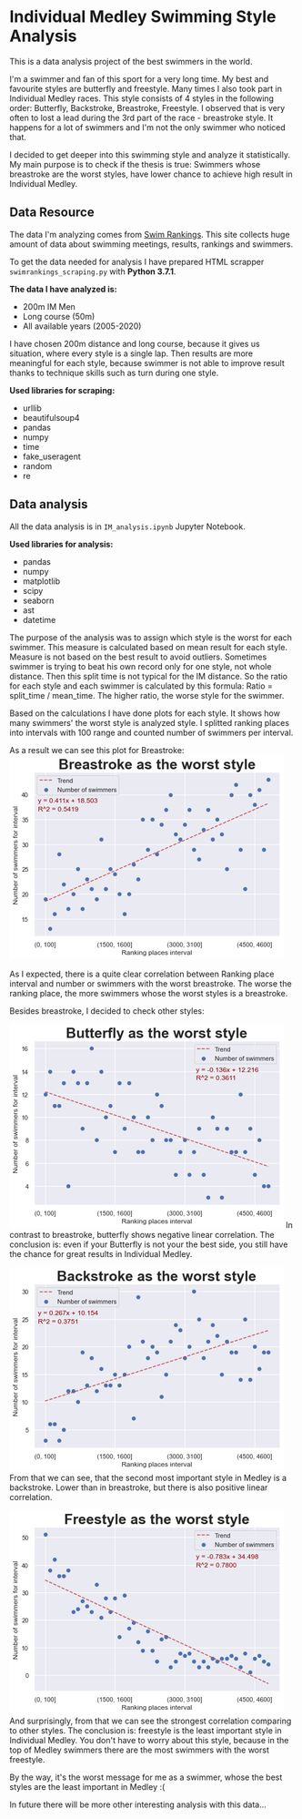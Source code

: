 # Individual Medley Swimming Style Analysis

This is a data analysis project of the best swimmers in the world.

I'm a swimmer and fan of this sport for a very long time. My best and favourite styles are butterfly and freestyle. Many times I also took part in Individual Medley races. This style consists of 4 styles in the following order: Butterfly, Backstroke, Breastroke, Freestyle. I observed that is very often to lost a lead during the 3rd part of the race - breastroke style. It happens for a lot of swimmers and I'm not the only swimmer who noticed that. 

I decided to get deeper into this swimming style and analyze it statistically. My main purpose is to check if the thesis is true: Swimmers whose breastroke are the worst styles, have lower chance to achieve high result in Individual Medley.

## Data Resource

The data I'm analyzing comes from [Swim Rankings](https://www.swimrankings.net). This site collects huge amount of data about swimming meetings, results, rankings and swimmers.

To get the data needed for analysis I have prepared HTML scrapper ```swimrankings_scraping.py``` with **Python 3.7.1**.

**The data I have analyzed is:**

* 200m IM Men 
* Long course (50m)
* All available years (2005-2020)

I have chosen 200m distance and long course, because it gives us situation, where every style is a single lap. Then results are more meaningful for each style, because swimmer is not able to improve result thanks to technique skills such as turn during one style.

**Used libraries for scraping:**

* urllib
* beautifulsoup4
* pandas
* numpy
* time
* fake_useragent
* random
* re

## Data analysis

All the data analysis is in ```IM_analysis.ipynb``` Jupyter Notebook. 

**Used libraries for analysis:**

* pandas
* numpy
* matplotlib
* scipy
* seaborn
* ast
* datetime

The purpose of the analysis was to assign which style is the worst for each swimmer. This measure is calculated based on mean result for each style. Measure is not based on the best result to avoid outliers. Sometimes swimmer is trying to beat his own record only for one style, not whole distance. Then this split time is not typical for the IM distance. So the ratio for each style and each swimmer is calculated by this formula: Ratio = split_time / mean_time. The higher ratio, the worse style for the swimmer.

Based on the calculations I have done plots for each style. It shows how many swimmers' the worst style is analyzed style. I splitted ranking places into intervals with 100 range and counted number of swimmers per interval.

As a result we can see this plot for Breastroke:
![Breastroke](plots/breastroke.png)

As I expected, there is a quite clear correlation between Ranking place interval and number or swimmers with the worst breastroke. The worse the ranking place, the more swimmers whose the worst styles is a breastroke. 

Besides breastroke, I decided to check other styles:

![Butterfly](plots/butterfly.png)
In contrast to breastroke, butterfly shows negative linear correlation. The conclusion is: even if your Butterfly is not your the best side, you still have the chance for great results in Individual Medley.

![Backstroke](plots/backstroke.png)
From that we can see, that the second most important style in Medley is a backstroke. Lower than in breastroke, but there is also positive linear correlation.

![Freestyle](plots/freestyle.png)
And surprisingly, from that we can see the strongest correlation comparing to other styles. The conclusion is: freestyle is the least important style in Individual Medley. You don't have to worry about this style, because in the top of Medley swimmers there are the most swimmers with the worst freestyle.

By the way, it's the worst message for me as a swimmer, whose the best styles are the least important in Medley :(

In future there will be more other interesting analysis with this data...